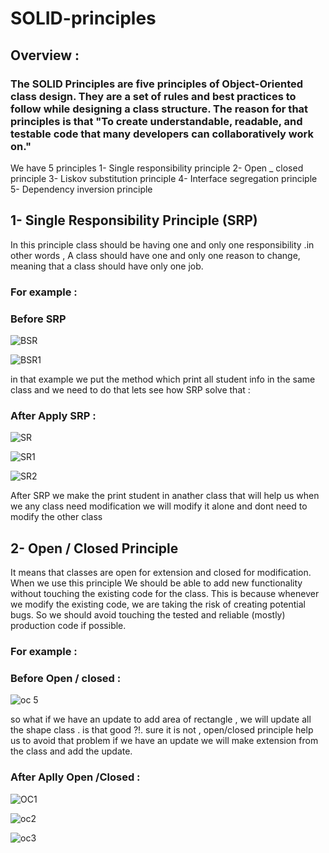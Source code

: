 # SOLID-principles
## Overview  : 
### The SOLID Principles are five principles of Object-Oriented class design. They are a set of rules and best practices to follow while designing a class structure. The reason for that principles is that "To create understandable, readable, and testable code that many developers can collaboratively work on."

We have 5 principles 
1-	Single responsibility principle 
2-	Open _ closed principle 
3-	Liskov substitution principle
4-	Interface segregation principle
5-	Dependency inversion principle 




## 1- Single Responsibility Principle (SRP)
In this principle class should be having one and only one responsibility .in other words ,
A class should have one and only one reason to change, meaning that a class should have only one job.

### For example :
### Before SRP

![BSR](https://github.com/ziadahmed123/SOLID-principles/assets/85025911/888d6576-8b66-4a15-bbb0-93c8a7fd1e15)


![BSR1](https://github.com/ziadahmed123/SOLID-principles/assets/85025911/81526a2a-f2b3-48c9-b323-53cec8f5abc5)

in that example we put the method which print all student info in the same class and we need to do that
lets see how SRP solve that :

### After Apply SRP :

![SR](https://github.com/ziadahmed123/SOLID-principles/assets/85025911/f8297d9f-58bc-4411-9635-47097c7a5268)

![SR1](https://github.com/ziadahmed123/SOLID-principles/assets/85025911/8601518e-7d85-4d94-a225-acce1359fbcd)


![SR2](https://github.com/ziadahmed123/SOLID-principles/assets/85025911/6610d9c8-0c20-4ce7-b10a-9abc4e6a3071)


After SRP we make the print student in anather class 
that will help us when we any class need modification we will modify it alone and dont need to modify the other class 




## 2- Open / Closed Principle
It means that classes are open for extension and closed for modification.
When we use this principle We should be able to add new functionality without touching the existing code for the class. This is because whenever we modify the existing code, we are taking the risk of creating potential bugs. So we should avoid touching the tested and reliable (mostly) production code if possible.



### For example :
### Before Open / closed :


![oc 5](https://github.com/ziadahmed123/SOLID-principles/assets/85025911/361e4716-4127-4585-9aba-e968732837a2)



so what if we have an update to add area of rectangle , we will update all the shape class .
is that good ?!.
sure it is not , open/closed principle help us to avoid that problem 
if we have an update we will make extension from the class and add the update.


### After Aplly Open /Closed :

![OC1](https://github.com/ziadahmed123/SOLID-principles/assets/85025911/4e42d40c-287a-43ad-bc47-079fd809bfef)


![oc2](https://github.com/ziadahmed123/SOLID-principles/assets/85025911/9425e8ec-cc09-476e-8568-0737e54a58b4)



![oc3](https://github.com/ziadahmed123/SOLID-principles/assets/85025911/fb8e8e52-8b4d-485a-9fa0-aa4f5c4667e7)




